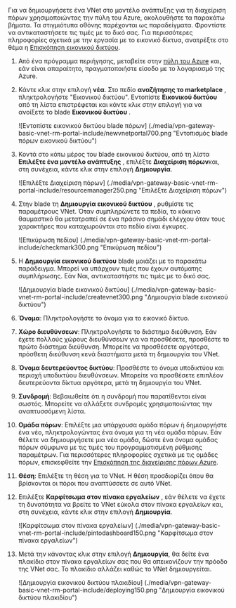 Για να δημιουργήσετε ένα VNet στο μοντέλο ανάπτυξης για τη διαχείριση πόρων χρησιμοποιώντας την πύλη του Azure, ακολουθήστε τα παρακάτω βήματα. Τα στιγμιότυπα οθόνης παρέχονται ως παραδείγματα. Φροντίστε να αντικαταστήσετε τις τιμές με το δικό σας. Για περισσότερες πληροφορίες σχετικά με την εργασία με το εικονικό δίκτυα, ανατρέξτε στο θέμα η [Επισκόπηση εικονικού δικτύου](../articles/virtual-network/virtual-networks-overview.md).

1. Από ένα πρόγραμμα περιήγησης, μεταβείτε στην [πύλη του Azure](http://portal.azure.com) και, εάν είναι απαραίτητο, πραγματοποιήστε είσοδο με το λογαριασμό της Azure.

2. Κάντε κλικ στην επιλογή **νέα**. Στο πεδίο **αναζήτησης το marketplace** , πληκτρολογήστε "Εικονικού δικτύου". Εντοπίστε **Εικονικού δικτύου** από τη λίστα επιστρέφεται και κάντε κλικ στην επιλογή για να ανοίξετε το blade **Εικονικού δικτύου** .

    ![Εντοπίστε εικονικού δικτύου blade πόρων] (./media/vpn-gateway-basic-vnet-rm-portal-include/newvnetportal700.png "Εντοπισμός blade πόρων εικονικού δικτύου")

3. Κοντά στο κάτω μέρος του blade εικονικού δικτύου, από τη λίστα **Επιλέξτε ένα μοντέλο ανάπτυξης** , επιλέξτε **Διαχείριση πόρων**και, στη συνέχεια, κάντε κλικ στην επιλογή **Δημιουργία**.


    ![Επιλέξτε Διαχείριση πόρων] (./media/vpn-gateway-basic-vnet-rm-portal-include/resourcemanager250.png "Επιλέξτε Διαχείριση πόρων")

4. Στην blade τη **Δημιουργία εικονικού δικτύου** , ρυθμίστε τις παραμέτρους VNet. Όταν συμπληρώνετε τα πεδία, το κόκκινο θαυμαστικό θα μετατραπεί σε ένα πράσινο σημάδι ελέγχου όταν τους χαρακτήρες που καταχωρούνται στο πεδίο είναι έγκυρες.

    ![Επικύρωση πεδίου] (./media/vpn-gateway-basic-vnet-rm-portal-include/checkmark300.png "Επικύρωση πεδίου")

5. Η **Δημιουργία εικονικού δικτύου** blade μοιάζει με το παρακάτω παράδειγμα. Μπορεί να υπάρχουν τιμές που έχουν αυτόματης συμπλήρωσης. Εάν Ναι, αντικαταστήστε τις τιμές με το δικό σας.

    ![Δημιουργία blade εικονικού δικτύου] (./media/vpn-gateway-basic-vnet-rm-portal-include/createvnet300.png "Δημιουργία blade εικονικού δικτύου")

6. **Όνομα**: Πληκτρολογήστε το όνομα για το εικονικό δίκτυο.

7. **Χώρο διευθύνσεων**: Πληκτρολογήστε το διάστημα διεύθυνση. Εάν έχετε πολλούς χώρους διευθύνσεων για να προσθέσετε, προσθέστε το πρώτο διάστημα διεύθυνση. Μπορείτε να προσθέσετε αργότερα, πρόσθετη διεύθυνση κενά διαστήματα μετά τη δημιουργία του VNet.
 
8. **Όνομα δευτερεύοντος δικτύου**: Προσθέστε το όνομα υποδικτύου και περιοχή υποδικτύου διευθύνσεων. Μπορείτε να προσθέσετε επιπλέον δευτερεύοντα δίκτυα αργότερα, μετά τη δημιουργία του VNet.

10. **Συνδρομή**: Βεβαιωθείτε ότι η συνδρομή που παρατίθενται είναι σωστός. Μπορείτε να αλλάξετε συνδρομές χρησιμοποιώντας την αναπτυσσόμενη λίστα.

11. **Ομάδα πόρων**: Επιλέξτε μια υπάρχουσα ομάδα πόρων ή δημιουργήστε ένα νέο, πληκτρολογώντας ένα όνομα για τη νέα ομάδα πόρων. Εάν θέλετε να δημιουργήσετε μια νέα ομάδα, δώστε ένα όνομα ομάδας πόρων σύμφωνα με τις τιμές του προγραμματισμένη ρύθμισης παραμέτρων. Για περισσότερες πληροφορίες σχετικά με τις ομάδες πόρων, επισκεφθείτε την [Επισκόπηση της διαχείρισης πόρων Azure](resource-group-overview.md#resource-groups).

12. **Θέση**: Επιλέξτε τη θέση για το VNet. Η θέση προσδιορίζει όπου θα βρίσκονται οι πόροι που αναπτύσσετε σε αυτό VNet.

13. Επιλέξτε **Καρφίτσωμα στον πίνακα εργαλείων** , εάν θέλετε να έχετε τη δυνατότητα να βρείτε το VNet εύκολα στον πίνακα εργαλείων και, στη συνέχεια, κάντε κλικ στην επιλογή **Δημιουργία**.
    
    ![Καρφίτσωμα στον πίνακα εργαλείων] (./media/vpn-gateway-basic-vnet-rm-portal-include/pintodashboard150.png "Καρφίτσωμα στον πίνακα εργαλείων")

14. Μετά την κάνοντας κλικ στην επιλογή **Δημιουργία**, θα δείτε ένα πλακίδιο στον πίνακα εργαλείων σας που θα απεικονίζουν την πρόοδο της VNet σας. Το πλακίδιο αλλάζει καθώς το VNet δημιουργείται.

    ![Δημιουργία εικονικού δικτύου πλακιδίου] (./media/vpn-gateway-basic-vnet-rm-portal-include/deploying150.png "Δημιουργία εικονικού δικτύου πλακιδίου")
